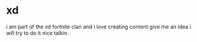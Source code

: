 # xd
i am part of the xd fortnite clan and i love creating content give me an idea i will try to do it nice talkin.
